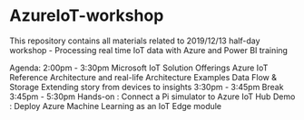 # AzureIoT-workshop
This repository contains all materials related to 2019/12/13 half-day workshop - Processing real time IoT data with Azure and Power BI training

Agenda:
2:00pm - 3:30pm		Microsoft IoT Solution Offerings​
			            Azure IoT Reference Architecture and real-life Architecture Examples
			            Data Flow & Storage​
			            Extending story from devices to insights
3:30pm - 3:45pm   Break
3:45pm - 5:30pm   Hands-on : Connect a Pi simulator to Azure IoT Hub
			            Demo : Deploy Azure Machine Learning as an IoT Edge module
